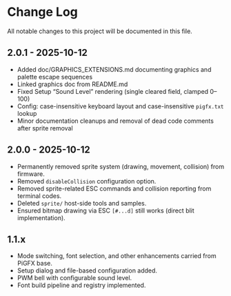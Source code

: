 # Change Log

All notable changes to this project will be documented in this file.

## 2.0.1 - 2025-10-12

- Added doc/GRAPHICS_EXTENSIONS.md documenting graphics and palette escape sequences
- Linked graphics doc from README.md
- Fixed Setup “Sound Level” rendering (single cleared field, clamped 0–100)
- Config: case-insensitive keyboard layout and case-insensitive `pigfx.txt` lookup
- Minor documentation cleanups and removal of dead code comments after sprite removal

## 2.0.0 - 2025-10-12

- Permanently removed sprite system (drawing, movement, collision) from firmware.
- Removed `disableCollision` configuration option.
- Removed sprite-related ESC commands and collision reporting from terminal codes.
- Deleted `sprite/` host-side tools and samples.
- Ensured bitmap drawing via ESC `[#...d]` still works (direct blit implementation).

## 1.1.x

- Mode switching, font selection, and other enhancements carried from PiGFX base.
- Setup dialog and file-based configuration added.
- PWM bell with configurable sound level.
- Font build pipeline and registry implemented.
